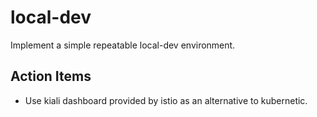 # local-dev

Implement a simple repeatable local-dev environment.

## Action Items

* Use kiali dashboard provided by istio as an alternative to kubernetic.